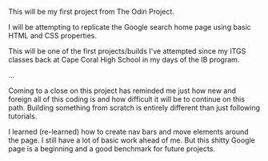 This will be my first project from The Odin Project.

I will be attempting to replicate the Google search home page using basic HTML and CSS properties.

This will be one of the first projects/builds I've attempted since 
my ITGS classes back at Cape Coral High School in my days of the IB program.

...

Coming to a close on this project has reminded me just how new and foreign all of this coding is and how difficult it will be to continue on this path. Building something from scratch is entirely different than just following tutorials. 

I learned (re-learned) how to create nav bars and move elements around the page. I still have a lot of basic work ahead of me. But this shitty Google page is a beginning and a good benchmark for future projects. 